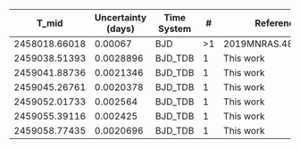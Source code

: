 |T_mid        |Uncertainty (days)|Time System|#  |Reference                             |
|-------------|------------------|-----------|---|--------------------------------------|
|2458018.66018|0.00067           |BJD        |>1 |2019MNRAS.489.2478N                   |
|2459038.51393|0.0028896         |BJD_TDB    |1  |This work                             |
|2459041.88736|0.0021346         |BJD_TDB    |1  |This work                             |
|2459045.26761|0.0020378         |BJD_TDB    |1  |This work                             |
|2459052.01733|0.002564          |BJD_TDB    |1  |This work                             |
|2459055.39116|0.002425          |BJD_TDB    |1  |This work                             |
|2459058.77435|0.0020696         |BJD_TDB    |1  |This work                             |
